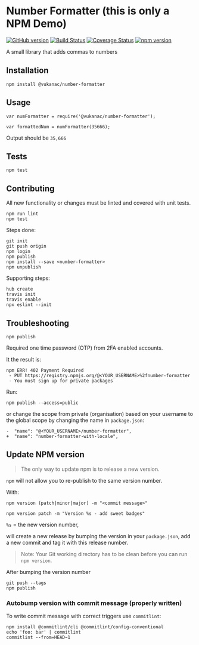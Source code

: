 # Number Formatter (this is only a NPM Demo)

[![GitHub version](https://badge.fury.io/gh/vukanac%2Fnumber-formatter.svg)](https://badge.fury.io/gh/vukanac%2Fnumber-formatter)
[![Build Status](https://travis-ci.org/vukanac/number-formatter.svg?branch=master)](https://travis-ci.org/vukanac/number-formatter)
[![Coverage Status](https://coveralls.io/repos/github/vukanac/number-formatter/badge.svg?branch=master)](https://coveralls.io/github/vukanac/number-formatter?branch=master)
[![npm version](https://badge.fury.io/js/%40vukanac%2Fnumber-formatter.svg)](https://badge.fury.io/js/%40vukanac%2Fnumber-formatter)

A small library that adds commas to numbers


## Installation

    npm install @vukanac/number-formatter

## Usage

    var numFormatter = require('@vukanac/number-formatter');

    var formattedNum = numFormatter(35666);


Output should be `35,666`


## Tests

    npm test


## Contributing

All new functionality or changes must be linted and covered with unit tests.

    npm run lint
    npm test


Steps done:

    git init
    git push origin
    npm login
    npm publish
    npm install --save <number-formatter>
    npm unpublish

Supporting steps:

    hub create
    travis init
    travis enable
    npx eslint --init


## Troubleshooting

    npm publish

Required one time password (OTP) from 2FA enabled accounts.

It the result is:

    npm ERR! 402 Payment Required
     - PUT https://registry.npmjs.org/@<YOUR_USERNAME>%2fnumber-formatter
     - You must sign up for private packages

Run:

    npm publish --access=public

or change the scope from private (organisation) based on your username
to the global scope by changing the name in `package.json`:

    -  "name": "@<YOUR_USERNAME>/number-formatter",
    +  "name": "number-formatter-with-locale",


## Update NPM version

> The only way to update npm is to release a new version.

`npm` will not allow you to re-publish to the same version number.

With:

    npm version (patch|minor|major) -m "<commit message>"

    npm version patch -m "Version %s - add sweet badges"

`%s` = the new version number,

will create a new release by bumping the version in your `package.json`,
add a new commit and tag it with this release number.

> Note: Your Git working directory has to be clean before you can run `npm version`.

After bumping the version number

    git push --tags
    npm publish


### Autobump version with commit message (properly written)

To write commit message with correct triggers use `commitlint`:

    npm install @commitlint/cli @commitlint/config-conventional
    echo 'foo: bar' | commitlint
    commitlint --from=HEAD~1
